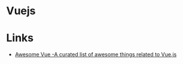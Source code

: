 # Vuejs


# Links 
- [Awesome Vue -A curated list of awesome things related to Vue.js ](https://awesome-vue.js.org)